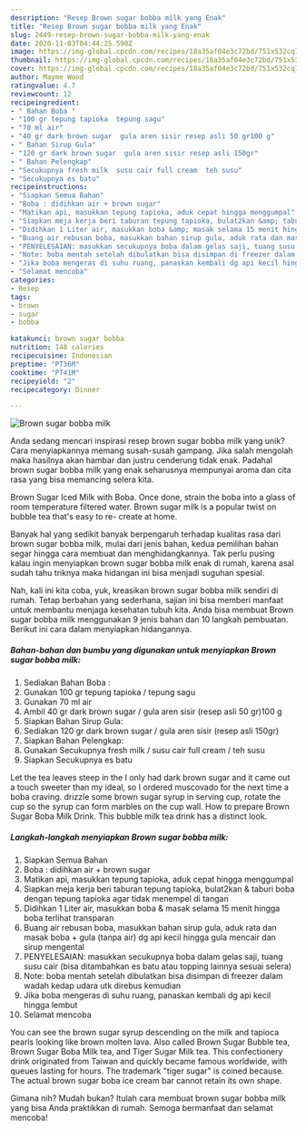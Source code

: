 ```yaml
---
description: "Resep Brown sugar bobba milk yang Enak"
title: "Resep Brown sugar bobba milk yang Enak"
slug: 2449-resep-brown-sugar-bobba-milk-yang-enak
date: 2020-11-03T04:44:25.590Z
image: https://img-global.cpcdn.com/recipes/18a35af04e3c72bd/751x532cq70/brown-sugar-bobba-milk-foto-resep-utama.jpg
thumbnail: https://img-global.cpcdn.com/recipes/18a35af04e3c72bd/751x532cq70/brown-sugar-bobba-milk-foto-resep-utama.jpg
cover: https://img-global.cpcdn.com/recipes/18a35af04e3c72bd/751x532cq70/brown-sugar-bobba-milk-foto-resep-utama.jpg
author: Mayme Wood
ratingvalue: 4.7
reviewcount: 12
recipeingredient:
- " Bahan Boba "
- "100 gr tepung tapioka  tepung sagu"
- "70 ml air"
- "40 gr dark brown sugar  gula aren sisir resep asli 50 gr100 g"
- " Bahan Sirup Gula"
- "120 gr dark brown sugar  gula aren sisir resep asli 150gr"
- " Bahan Pelengkap"
- "Secukupnya fresh milk  susu cair full cream  teh susu"
- "Secukupnya es batu"
recipeinstructions:
- "Siapkan Semua Bahan"
- "Boba : didihkan air + brown sugar"
- "Matikan api, masukkan tepung tapioka, aduk cepat hingga menggumpal"
- "Siapkan meja kerja beri taburan tepung tapioka, bulat2kan &amp; taburi boba dengan tepung tapioka agar tidak menempel di tangan"
- "Didihkan 1 Liter air, masukkan boba &amp; masak selama 15 menit hingga boba terlihat transparan"
- "Buang air rebusan boba, masukkan bahan sirup gula, aduk rata dan masak boba + gula (tanpa air) dg api kecil hingga gula mencair dan sirup mengental"
- "PENYELESAIAN: masukkan secukupnya boba dalam gelas saji, tuang susu cair (bisa ditambahkan es batu atau topping lainnya sesuai selera)"
- "Note: boba mentah setelah dibulatkan bisa disimpan di freezer dalam wadah kedap udara utk direbus kemudian"
- "Jika boba mengeras di suhu ruang, panaskan kembali dg api kecil hingga lembut"
- "Selamat mencoba"
categories:
- Resep
tags:
- brown
- sugar
- bobba

katakunci: brown sugar bobba 
nutrition: 148 calories
recipecuisine: Indonesian
preptime: "PT36M"
cooktime: "PT41M"
recipeyield: "2"
recipecategory: Dinner

---
```



![Brown sugar bobba milk](https://img-global.cpcdn.com/recipes/18a35af04e3c72bd/751x532cq70/brown-sugar-bobba-milk-foto-resep-utama.jpg)

Anda sedang mencari inspirasi resep brown sugar bobba milk yang unik? Cara menyiapkannya memang susah-susah gampang. Jika salah mengolah maka hasilnya akan hambar dan justru cenderung tidak enak. Padahal brown sugar bobba milk yang enak seharusnya mempunyai aroma dan cita rasa yang bisa memancing selera kita.

Brown Sugar Iced Milk with Boba. Once done, strain the boba into a glass of room temperature filtered water. Brown sugar milk is a popular twist on bubble tea that&#39;s easy to re- create at home.

Banyak hal yang sedikit banyak berpengaruh terhadap kualitas rasa dari brown sugar bobba milk, mulai dari jenis bahan, kedua pemilihan bahan segar hingga cara membuat dan menghidangkannya. Tak perlu pusing kalau ingin menyiapkan brown sugar bobba milk enak di rumah, karena asal sudah tahu triknya maka hidangan ini bisa menjadi suguhan spesial.


Nah, kali ini kita coba, yuk, kreasikan brown sugar bobba milk sendiri di rumah. Tetap berbahan yang sederhana, sajian ini bisa memberi manfaat untuk membantu menjaga kesehatan tubuh kita. Anda bisa membuat Brown sugar bobba milk menggunakan 9 jenis bahan dan 10 langkah pembuatan. Berikut ini cara dalam menyiapkan hidangannya.

<!--inarticleads1-->

##### Bahan-bahan dan bumbu yang digunakan untuk menyiapkan Brown sugar bobba milk:

1. Sediakan  Bahan Boba :
1. Gunakan 100 gr tepung tapioka / tepung sagu
1. Gunakan 70 ml air
1. Ambil 40 gr dark brown sugar / gula aren sisir (resep asli 50 gr)100 g
1. Siapkan  Bahan Sirup Gula:
1. Sediakan 120 gr dark brown sugar / gula aren sisir (resep asli 150gr)
1. Siapkan  Bahan Pelengkap:
1. Gunakan Secukupnya fresh milk / susu cair full cream / teh susu
1. Siapkan Secukupnya es batu


Let the tea leaves steep in the I only had dark brown sugar and it came out a touch sweeter than my ideal, so I ordered muscovado for the next time a boba craving. drizzle some brown sugar syrup in serving cup, rotate the cup so the syrup can form marbles on the cup wall. How to prepare Brown Sugar Boba Milk Drink. This bubble milk tea drink has a distinct look. 

<!--inarticleads2-->

##### Langkah-langkah menyiapkan Brown sugar bobba milk:

1. Siapkan Semua Bahan
1. Boba : didihkan air + brown sugar
1. Matikan api, masukkan tepung tapioka, aduk cepat hingga menggumpal
1. Siapkan meja kerja beri taburan tepung tapioka, bulat2kan &amp; taburi boba dengan tepung tapioka agar tidak menempel di tangan
1. Didihkan 1 Liter air, masukkan boba &amp; masak selama 15 menit hingga boba terlihat transparan
1. Buang air rebusan boba, masukkan bahan sirup gula, aduk rata dan masak boba + gula (tanpa air) dg api kecil hingga gula mencair dan sirup mengental
1. PENYELESAIAN: masukkan secukupnya boba dalam gelas saji, tuang susu cair (bisa ditambahkan es batu atau topping lainnya sesuai selera)
1. Note: boba mentah setelah dibulatkan bisa disimpan di freezer dalam wadah kedap udara utk direbus kemudian
1. Jika boba mengeras di suhu ruang, panaskan kembali dg api kecil hingga lembut
1. Selamat mencoba


You can see the brown sugar syrup descending on the milk and tapioca pearls looking like brown molten lava. Also called Brown Sugar Bubble tea, Brown Sugar Boba Milk tea, and Tiger Sugar Milk tea. This confectionery drink originated from Taiwan and quickly became famous worldwide, with queues lasting for hours. The trademark &#34;tiger sugar&#34; is coined because. The actual brown sugar boba ice cream bar cannot retain its own shape. 

Gimana nih? Mudah bukan? Itulah cara membuat brown sugar bobba milk yang bisa Anda praktikkan di rumah. Semoga bermanfaat dan selamat mencoba!
